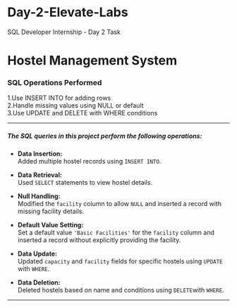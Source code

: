 # Day-2-Elevate-Labs
SQL Developer Internship - Day 2 Task

<h1>Hostel Management System</h1>
<h3>SQL Operations Performed</h3>

 1.Use INSERT INTO for adding rows <br>
 2.Handle missing values using NULL or default  <br>
 3.Use UPDATE and DELETE with WHERE conditions  <br>

---
 
<h5>The SQL queries in this project perform the following operations:</h5>

- **Data Insertion:**  
  Added multiple hostel records using `INSERT INTO`.

- **Data Retrieval:**  
  Used `SELECT` statements to view hostel details.

- **Null Handling:**  
  Modified the `facility` column to allow `NULL` and inserted a record with missing facility details.

- **Default Value Setting:**  
  Set a default value `'Basic Facilities'` for the `facility` column and inserted a record without explicitly providing the facility.

- **Data Update:**  
  Updated `capacity` and `facility` fields for specific hostels using `UPDATE` with `WHERE`.

- **Data Deletion:**  
  Deleted hostels based on name and conditions using `DELETE`with `WHERE`.
---

